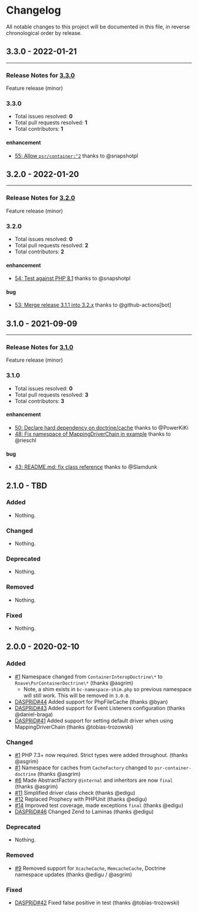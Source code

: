# Changelog

All notable changes to this project will be documented in this file, in reverse chronological order by release.

## 3.3.0 - 2022-01-21


-----

### Release Notes for [3.3.0](https://github.com/Roave/psr-container-doctrine/milestone/15)

Feature release (minor)

### 3.3.0

- Total issues resolved: **0**
- Total pull requests resolved: **1**
- Total contributors: **1**

#### enhancement

 - [55: Allow `psr/container:^2`](https://github.com/Roave/psr-container-doctrine/pull/55) thanks to @snapshotpl

## 3.2.0 - 2022-01-20


-----

### Release Notes for [3.2.0](https://github.com/Roave/psr-container-doctrine/milestone/12)

Feature release (minor)

### 3.2.0

- Total issues resolved: **0**
- Total pull requests resolved: **2**
- Total contributors: **2**

#### enhancement

 - [54: Test against PHP 8.1](https://github.com/Roave/psr-container-doctrine/pull/54) thanks to @snapshotpl

#### bug

 - [53: Merge release 3.1.1 into 3.2.x](https://github.com/Roave/psr-container-doctrine/pull/53) thanks to @github-actions[bot]

## 3.1.0 - 2021-09-09


-----

### Release Notes for [3.1.0](https://github.com/Roave/psr-container-doctrine/milestone/9)

Feature release (minor)

### 3.1.0

- Total issues resolved: **0**
- Total pull requests resolved: **3**
- Total contributors: **3**

#### enhancement

 - [50: Declare hard dependency on doctrine/cache](https://github.com/Roave/psr-container-doctrine/pull/50) thanks to @PowerKiKi
 - [48: Fix namespace of MappingDriverChain in example](https://github.com/Roave/psr-container-doctrine/pull/48) thanks to @rieschl

#### bug

 - [43: README.md: fix class reference](https://github.com/Roave/psr-container-doctrine/pull/43) thanks to @Slamdunk

## 2.1.0 - TBD

### Added

- Nothing.

### Changed

- Nothing.

### Deprecated

- Nothing.

### Removed

- Nothing.

### Fixed

- Nothing.

## 2.0.0 - 2020-02-10

### Added

- [#1](https://github.com/roave/psr-container-doctrine/pull/1) Namespace changed from `ContainerInteropDoctrine\*` to `Roave\PsrContainerDoctrine\*` (thanks @asgrim)
  - Note, a shim exists in `bc-namespace-shim.php` so previous namespace will still work. This will be removed in `3.0.0`.
- [DASPRiD#44](https://github.com/DASPRiD/container-interop-doctrine/pull/44) Added support for PhpFileCache (thanks @byan)
- [DASPRiD#43](https://github.com/DASPRiD/container-interop-doctrine/pull/43) Added support for Event Listeners configuration (thanks @daniel-braga)
- [DASPRiD#41](https://github.com/DASPRiD/container-interop-doctrine/pull/41) Added support for setting default driver when using MappingDriverChain (thanks @tobias-trozowski)

### Changed

- [#1](https://github.com/roave/psr-container-doctrine/pull/1) PHP 7.3+ now required. Strict types were added throughout. (thanks @asgrim)
- [#1](https://github.com/roave/psr-container-doctrine/pull/1) Namespace for caches from `CacheFactory` changed to `psr-container-doctrine` (thanks @asgrim)
- [#6](https://github.com/roave/psr-container-doctrine/pull/6) Made AbstractFactory `@internal` and inheritors are now `final` (thanks @asgrim)
- [#11](https://github.com/roave/psr-container-doctrine/pull/11) Simplified driver class check (thanks @edigu)
- [#12](https://github.com/roave/psr-container-doctrine/pull/12) Replaced Prophecy with PHPUnit (thanks @edigu)
- [#14](https://github.com/roave/psr-container-doctrine/pull/14) Improved test coverage, made exceptions `final` (thanks @edigu)
- [DASPRiD#46](https://github.com/DASPRiD/container-interop-doctrine/pull/46) Changed Zend to Laminas (thanks @edigu)

### Deprecated

- Nothing.

### Removed

- [#9](https://github.com/roave/psr-container-doctrine/pull/9) Removed support for `XcacheCache`, `MemcacheCache`, Doctrine namespace updates (thanks @edigu / @asgrim)

### Fixed

- [DASPRiD#42](https://github.com/DASPRiD/container-interop-doctrine/pull/42) Fixed false positive in test (thanks @tobias-trozowski)
